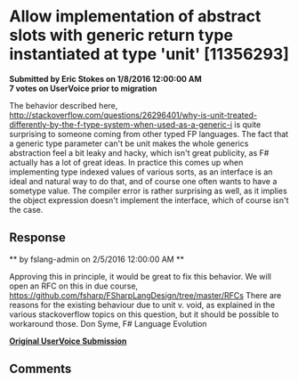 # Allow implementation of abstract slots with generic return type instantiated at type 'unit' [11356293] #

**Submitted by Eric Stokes on 1/8/2016 12:00:00 AM**  
**7 votes on UserVoice prior to migration**  

The behavior described here,
http://stackoverflow.com/questions/26296401/why-is-unit-treated-differently-by-the-f-type-system-when-used-as-a-generic-i
is quite surprising to someone coming from other typed FP languages. The fact that a generic type parameter can't be unit makes the whole generics abstraction feel a bit leaky and hacky, which isn't great publicity, as F# actually has a lot of great ideas.
In practice this comes up when implementing type indexed values of various sorts, as an interface is an ideal and natural way to do that, and of course one often wants to have a sometype<unit> value. The compiler error is rather surprising as well, as it implies the object expression doesn't implement the interface, which of course isn't the case.



## Response ##
** by fslang-admin on 2/5/2016 12:00:00 AM **

Approving this in principle, it would be great to fix this behavior.
We will open an RFC on this in due course, https://github.com/fsharp/FSharpLangDesign/tree/master/RFCs
There are reasons for the existing behaviour due to unit v. void, as explained in the various stackoverflow topics on this question, but it should be possible to workaround those.
Don Syme, F# Language Evolution


**[Original UserVoice Submission](https://fslang.uservoice.com/forums/245727-f-language/suggestions/11356293)**


## Comments ##

